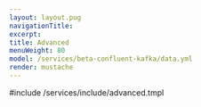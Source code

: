 ```yaml
---
layout: layout.pug
navigationTitle:
excerpt:
title: Advanced
menuWeight: 80
model: /services/beta-confluent-kafka/data.yml
render: mustache
---
```


#include /services/include/advanced.tmpl
